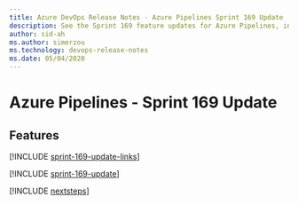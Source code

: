 ```yaml
---
title: Azure DevOps Release Notes - Azure Pipelines Sprint 169 Update
description: See the Sprint 169 feature updates for Azure Pipelines, including next steps.
author: sid-ah
ms.author: simerzou
ms.technology: devops-release-notes
ms.date: 05/04/2020
---
```


# Azure Pipelines - Sprint 169 Update

## Features

[!INCLUDE [sprint-169-update-links](../includes/pipelines/sprint-169-update-links.md)]

[!INCLUDE [sprint-169-update](../includes/pipelines/sprint-169-update.md)]

[!INCLUDE [nextsteps](../includes/nextsteps.md)]